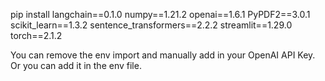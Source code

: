 pip install langchain==0.1.0 numpy==1.21.2 openai==1.6.1 PyPDF2==3.0.1 scikit_learn==1.3.2 sentence_transformers==2.2.2 streamlit==1.29.0 torch==2.1.2

You can remove the env import and manually add in your OpenAI API Key. Or you can add it in the env file.
